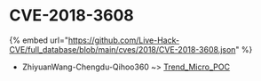 # CVE-2018-3608
{% embed url="https://github.com/Live-Hack-CVE/full_database/blob/main/cves/2018/CVE-2018-3608.json" %}

* ZhiyuanWang-Chengdu-Qihoo360 ~> [Trend_Micro_POC](https://www.alice-snow.ru/2018/database/cve-2018-3608/trend_micro_poc-zhiyuanwang-chengdu-qihoo360)